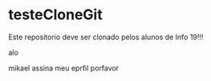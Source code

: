# testeCloneGit
Este repositorio deve ser clonado pelos alunos de Info 19!!!

alo

mikael assina meu eprfil porfavor